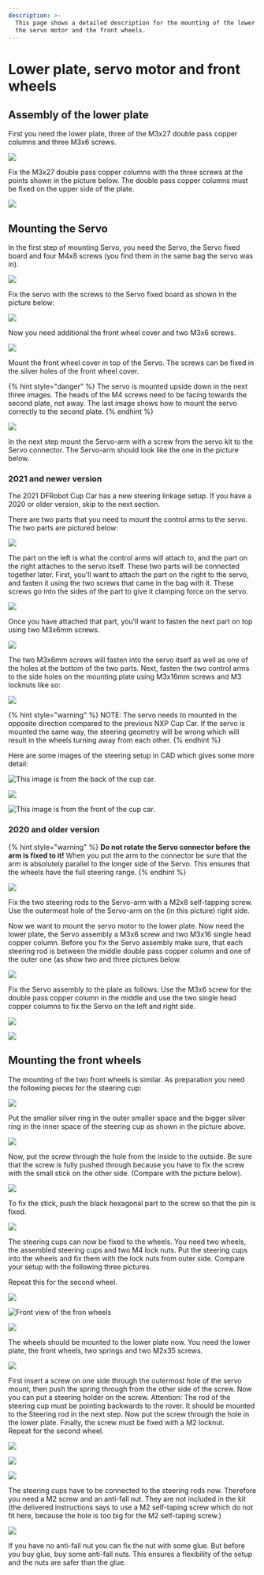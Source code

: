 ```yaml
---
description: >-
  This page shows a detailed description for the mounting of the lower plate,
  the servo motor and the front wheels.
---
```


# Lower plate, servo motor and front wheels

## Assembly of the lower plate

First you need the lower plate, three of the M3x27 double pass copper columns and three M3x6 screws.

![](../../../.gitbook/assets/20191217\_142511.jpg)

Fix the M3x27 double pass copper columns with the three screws at the points shown in the picture below. The double pass copper columns must be fixed on the upper side of the plate.

![](../../../.gitbook/assets/20191217\_142608.jpg)

## Mounting the Servo

In the first step of mounting Servo, you need the Servo, the Servo fixed board and four M4x8 screws (you find them in the same bag the servo was in).

![](../../../.gitbook/assets/20191217\_135205.jpg)

Fix the servo with the screws to the Servo fixed board as shown in the picture below:

![](../../../.gitbook/assets/20191217\_135614.jpg)

Now you need additional the front wheel cover and two M3x6 screws.

![](../../../.gitbook/assets/20191217\_135812.jpg)

Mount the front wheel cover in top of the Servo. The screws can be fixed in the silver holes of the front wheel cover.

{% hint style="danger" %}
The servo is mounted upside down in the next three images. The heads of the M4 screws need to be facing towards the second plate, not away. The last image shows how to mount the servo correctly to the second plate.
{% endhint %}

![](../../../.gitbook/assets/20191217\_140838.jpg)

In the next step mount the Servo-arm with a screw from the servo kit to the Servo connector. The Servo-arm should look like the one in the picture below.&#x20;

### 2021 and newer version

The 2021 DFRobot Cup Car has a new steering linkage setup. If you have a 2020 or older version, skip to the next section.

There are two parts that you need to mount the control arms to the servo. The two parts are pictured below:

![](../../../.gitbook/assets/IMG\_1686.jpg)

The part on the left is what the control arms will attach to, and the part on the right attaches to the servo itself. These two parts will be connected together later. First, you'll want to attach the part on the right to the servo, and fasten it using the two screws that came in the bag with it. These screws go into the sides of the part to give it clamping force on the servo.

![](../../../.gitbook/assets/IMG\_1687.jpg)

Once you have attached that part, you'll want to fasten the next part on top using two M3x6mm screws.&#x20;

![](../../../.gitbook/assets/IMG\_1688.jpg)

The two M3x6mm screws will fasten into the servo itself as well as one of the holes at the bottom of the two parts. Next, fasten the two control arms to the side holes on the mounting plate using M3x16mm screws and M3 locknuts like so:

![](../../../.gitbook/assets/IMG\_1695.jpg)

{% hint style="warning" %}
NOTE: The servo needs to mounted in the opposite direction compared to the previous NXP Cup Car. If the servo is mounted the same way, the steering geometry will be wrong which will result in the wheels turning away from each other.
{% endhint %}

Here are some images of the steering setup in CAD which gives some more detail:

![This image is from the back of the cup car.](../../../.gitbook/assets/1066ef29af613d5c63203db1cfdd3ae.png)

![](<../../../.gitbook/assets/83fd5bb07718f7857a5cf237c1700ef (1).png>)

![This image is from the front of the cup car.](../../../.gitbook/assets/13b050a2242c9f6c130a7c657f805e2.png)

### 2020 and older version

{% hint style="warning" %}
**Do not rotate the Servo connector before the arm is fixed to it!** When you put the arm to the connector be sure that the arm is absolutely parallel to the longer side of the Servo. This ensures that the wheels have the full steering range.
{% endhint %}

![](../../../.gitbook/assets/20191217\_142126.jpg)

Fix the two steering rods to the Servo-arm with a M2x8 self-tapping screw. Use the outermost hole of the Servo-arm on the (in this picture) right side.

Now we want to mount the servo motor to the lower plate. Now need the lower plate, the Servo assembly a M3x6 screw and two M3x16 single head copper column. Before you fix the Servo assembly make sure, that each steering rod is between the middle double pass copper column and one of the outer one (as show two and three pictures below.

![](../../../.gitbook/assets/20191217\_142747.jpg)

Fix the Servo assembly to the plate as follows: Use the M3x6 screw for the double pass copper column in the middle and use the two single head copper columns to fix the Servo on the left and right side.&#x20;

![](../../../.gitbook/assets/20191217\_143729.jpg)

![](../../../.gitbook/assets/20191217\_143840.jpg)

## Mounting the front wheels

The mounting of the two front wheels is similar. As preparation you need the following pieces for the steering cup:

![](../../../.gitbook/assets/steering\_cup\_edit.jpg)

Put the smaller silver ring in the outer smaller space and the bigger silver ring in the inner space of the steering cup as shown in the picture above.&#x20;

![](../../../.gitbook/assets/20191217\_144445.jpg)

Now, put the screw through the hole from the inside to the outside. Be sure that the screw is fully pushed through because you have to fix the screw with the small stick on the other side. (Compare with the picture below).

![](../../../.gitbook/assets/20191217\_144608.jpg)

To fix the stick, push the black hexagonal part to the screw so that the pin is fixed.

![](../../../.gitbook/assets/20191217\_144704.jpg)

The steering cups can now be fixed to the wheels. You need two wheels, the assembled steering cups and  two M4 lock nuts. Put the steering cups into the wheels and fix them with the lock nuts from outer side. Compare your setup with the following three pictures.

Repeat this for the second wheel.

![](../../../.gitbook/assets/20191217\_144916.jpg)

![Front view of the fron wheels](../../../.gitbook/assets/20191217\_145127.jpg)

![](../../../.gitbook/assets/20191217\_145121.jpg)

The wheels should be mounted to the lower plate now. You need the lower plate, the front wheels, two springs and two M2x35 screws.

![](../../../.gitbook/assets/20191217\_145515.jpg)

First insert a screw on one side through the outermost hole of the servo mount, then push the spring through from the other side of the screw. Now you can put a steering holder on the screw. Attention: The rod of the steering cup must be pointing backwards to the rover. It should be mounted to the Steering rod in the next step. Now put the screw through the hole in the lower plate. Finally, the screw must be fixed with a M2 locknut. \
Repeat for the second wheel.

![](../../../.gitbook/assets/20191217\_150131.jpg)

![](../../../.gitbook/assets/20191217\_150126.jpg)

![](../../../.gitbook/assets/Front\_wheels\_steering\_mount.jpg)

The steering cups have to be connected to the steering rods now. Therefore you need a M2 screw and an anti-fall nut. They are not included in the kit (the delivered instructions says to use a M2 self-taping screw which do not fit here, because the hole is too big for the M2 self-taping screw.)

![](../../../.gitbook/assets/20191218\_155730.jpg)

If you have no anti-fall nut you can fix the nut with some glue. But before you buy glue, buy some anti-fall nuts. This ensures a flexibility of the setup and the nuts are safer than the glue.
